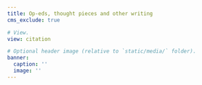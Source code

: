```yaml
---
title: Op-eds, thought pieces and other writing
cms_exclude: true

# View.
view: citation

# Optional header image (relative to `static/media/` folder).
banner:
  caption: ''
  image: ''
---
```


